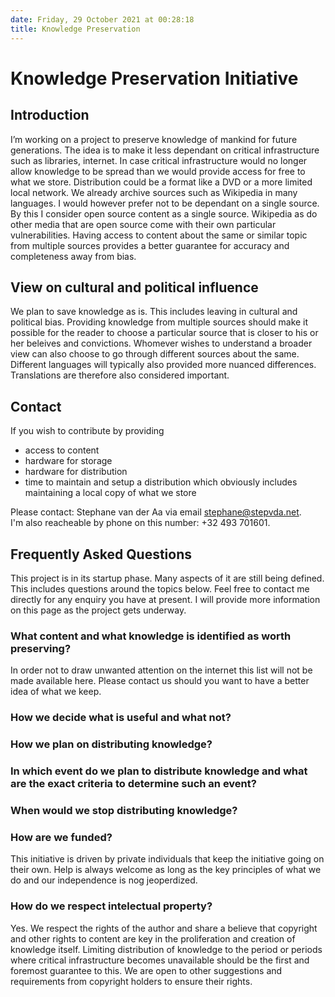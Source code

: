 ```yaml
---
date: Friday, 29 October 2021 at 00:28:18
title: Knowledge Preservation 
---
```


# Knowledge Preservation Initiative

## Introduction 
I’m working on a project to preserve knowledge of mankind for future generations.
The idea is to make it less dependant on critical infrastructure such as libraries, internet.
In case critical infrastructure would no longer allow knowledge to be spread than we would provide access for free to what we store.
Distribution could be a format like a DVD or a more limited local network.
We already archive sources such as Wikipedia in many languages. 
I would however prefer not to be dependant on a single source. By this I consider open source content as a single source. Wikipedia as do other media that are open source come with their own particular vulnerabilities. Having access to content about the same or similar topic from multiple sources provides a better guarantee for accuracy and completeness away from bias.

## View on cultural and political influence
We plan to save knowledge as is. This includes leaving in cultural and political bias. Providing knowledge from multiple sources should make it possible for the reader to choose a particular source that is closer to his or her beleives and convictions. Whomever wishes to understand a broader view can also choose to go through different sources about the same. Different languages will typically also provided more nuanced differences. Translations are therefore also considered important.

## Contact
If you wish to contribute by providing
 - access to content
 - hardware for storage
 - hardware for distribution
 - time to maintain and setup a distribution which obviously includes maintaining a local copy of what we store  

Please contact:
Stephane van der Aa via email <stephane@stepvda.net>.  
I'm also reacheable by phone on this number: +32 493 701601.


## Frequently Asked Questions
This project is in its startup phase. Many aspects of it are still being defined. This includes questions around the topics below. Feel free to contact me directly for any enquiry you have at present. I will provide more information on this page as the project gets underway.  


### What content and what knowledge is identified as worth preserving?
In order not to draw unwanted attention on the internet this list will not be made available here. Please contact us should you want to have a better idea of what we keep.


### How we decide what is useful and what not?


### How we plan on distributing knowledge?


### In which event do we plan to distribute knowledge and what are the exact criteria to determine such an event?


### When would we stop distributing knowledge?


### How are we funded?
This initiative is driven by private individuals that keep the initiative going on their own. Help is always welcome as long as the key principles of what we do and our independence is nog jeoperdized. 


### How do we respect intelectual property?
Yes. We respect the rights of the author and share a believe that copyright and other rights to content are key in the proliferation and creation of knowledge itself. Limiting distribution of knowledge to the period or periods where critical infrastructure becomes unavailable should be the first and foremost guarantee to this. We are open to other suggestions and requirements from copyright holders to ensure their rights.


